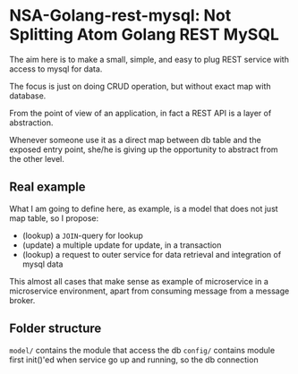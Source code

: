 # NSA-Golang-rest-mysql: Not Splitting Atom Golang REST MySQL

The aim here is to make a small, simple, and easy to plug REST service with access to mysql for
data.

The focus is just on doing CRUD operation, but without exact map with database.

From the point of view of an application, in fact a REST API is a layer of abstraction.

Whenever someone use it as a direct map between db table and the exposed entry point, she/he
is giving up the opportunity to abstract from the other level.

## Real example

What I am going to define here, as example, is a model that does not just map table, so
I propose:

- (lookup) a `JOIN`-query for lookup
- (update) a multiple update for update, in a transaction
- (lookup) a request to outer service for data retrieval and integration of mysql data

This almost all cases that make sense as example of microservice in a microservice environment,
apart from consuming message from a message broker.

## Folder structure

`model/` contains the module that access the db
`config/` contains module first init()'ed when service go up and running, so the db connection